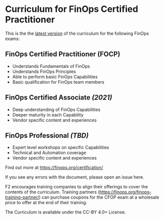 # Curriculum for FinOps Certified Practitioner

This is the the [latest version](https://github.com/finopsfoundation/curriculum/blob/master/CFOP_Curriculum_v102.md) of the curriculum for the following FinOps exams:

## FinOps Certified Practitioner (FOCP)
* Understands Fundamentals of FinOps
* Understands FinOps Principles
* Able to perform basic FinOps Capabilities
* Basic qualification for FinOps team members

## FinOps Certified Associate _(2021)_
* Deep understanding of FinOps Capabilities
* Deeper maturity in each Capability
* Vendor specific content and experiences

## FinOps Professional _(TBD)_
* Expert level workshops on specific Capabilities
* Technical and Automation coverage
* Vendor specific content and experiences

Find out more at https://finops.org/certification/ 

If you see any errors with the document, please open an issue here. 

F2 encourages training companies to align their offerings to cover the contents of the curriculum. Training partners (https://finops.org/finops-training-partner/) can purchase coupons for the CFOP exam at a wholesale price to offer at the end of their training.

The Curriculum is available under the CC-BY 4.0+ License.

